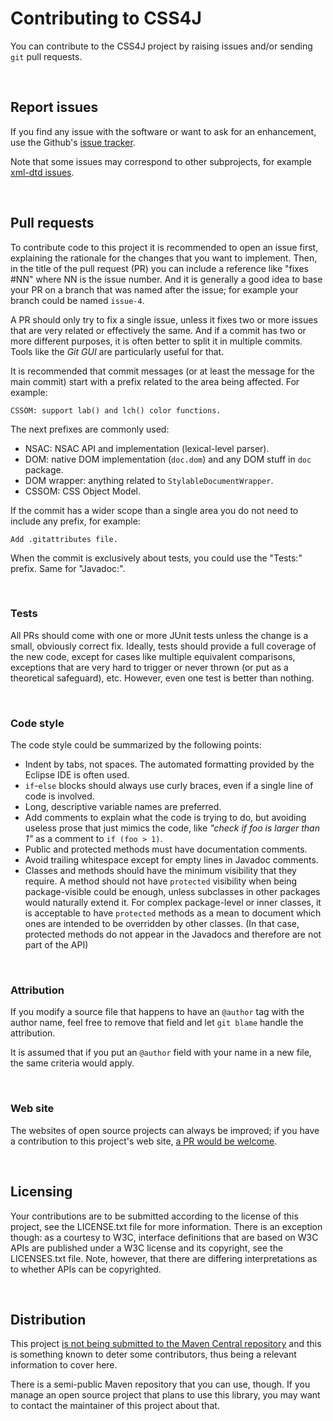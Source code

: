 # Contributing to CSS4J

 You can contribute to the CSS4J project by raising issues and/or sending `git`
pull requests.

<br/>

## Report issues

 If you find any issue with the software or want to ask for an enhancement, use
the Github's [issue tracker](https://github.com/css4j/css4j/issues).

 Note that some issues may correspond to other subprojects, for example
[xml-dtd issues](https://github.com/css4j/xml-dtd/issues).

<br/>

## Pull requests

 To contribute code to this project it is recommended to open an issue first,
explaining the rationale for the changes that you want to implement. Then, in
the title of the pull request (PR) you can include a reference like "fixes #NN"
where NN is the issue number. And it is generally a good idea to base your PR on
a branch that was named after the issue; for example your branch could be named
`issue-4`.

 A PR should only try to fix a single issue, unless it fixes two or more issues
that are very related or effectively the same. And if a commit has two or more
different purposes, it is often better to split it in multiple commits. Tools
like the _Git GUI_ are particularly useful for that.

 It is recommended that commit messages (or at least the message for the main
commit) start with a prefix related to the area being affected. For example:
```
CSSOM: support lab() and lch() color functions.
```
 The next prefixes are commonly used:
- NSAC: NSAC API and implementation (lexical-level parser).
- DOM: native DOM implementation (`doc.dom`) and any DOM stuff in `doc` package.
- DOM wrapper: anything related to `StylableDocumentWrapper`.
- CSSOM: CSS Object Model.

 If the commit has a wider scope than a single area you do not need to include
any prefix, for example:
```
Add .gitattributes file.
```
 When the commit is exclusively about tests, you could use the "Tests:" prefix.
Same for "Javadoc:".

<br/>

### Tests

 All PRs should come with one or more JUnit tests unless the change is a small,
obviously correct fix. Ideally, tests should provide a full coverage of the new
code, except for cases like multiple equivalent comparisons, exceptions that are
very hard to trigger or never thrown (or put as a theoretical safeguard), etc.
However, even one test is better than nothing.

<br/>

### Code style

 The code style could be summarized by the following points:

- Indent by tabs, not spaces. The automated formatting provided by the Eclipse
IDE is often used.
- `if`-`else` blocks should always use curly braces, even if a single line of
code is involved.
- Long, descriptive variable names are preferred.
- Add comments to explain what the code is trying to do, but avoiding useless
prose that just mimics the code, like _"check if foo is larger than 1"_ as a
comment to `if (foo > 1)`.
- Public and protected methods must have documentation comments.
- Avoid trailing whitespace except for empty lines in Javadoc comments.
- Classes and methods should have the minimum visibility that they require.
A method should not have `protected` visibility when being package-visible could
be enough, unless subclasses in other packages would naturally extend it. For
complex package-level or inner classes, it is acceptable to have `protected`
methods as a mean to document which ones are intended to be overridden by other
classes. (In that case, protected methods do not appear in the Javadocs and
therefore are not part of the API)

<br/>

### Attribution

 If you modify a source file that happens to have an `@author` tag with the
author name, feel free to remove that field and let `git blame` handle the
attribution.

 It is assumed that if you put an `@author` field with your name in a new file,
the same criteria would apply.

<br/>

### Web site

 The websites of open source projects can always be improved; if you have a
contribution to this project's web site, [a PR would be welcome](https://github.com/css4j/css4j.github.io/pulls).

<br/>

## Licensing

 Your contributions are to be submitted according to the license of this
project, see the LICENSE.txt file for more information. There is an exception
though: as a courtesy to W3C, interface definitions that are based on W3C APIs
are published under a W3C license and its copyright, see the LICENSES.txt file.
Note, however, that there are differing interpretations as to whether APIs can
be copyrighted.

<br/>

## Distribution

 This project [is not being submitted to the Maven Central repository](https://groups.google.com/g/css4j/c/op5jIoINb3M/m/IiiN-LfkDAAJ)
and this is something known to deter some contributors, thus being a relevant
information to cover here.

 There is a semi-public Maven repository that you can use, though. If you manage
an open source project that plans to use this library, you may want to contact
the maintainer of this project about that.
